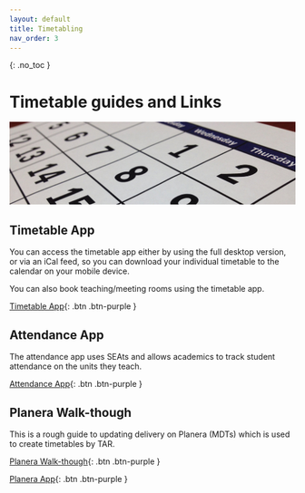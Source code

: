 ```yaml
---
layout: default
title: Timetabling
nav_order: 3
---
```

{: .no_toc }

# Timetable guides and Links

![cal](images/calendar-660670_1920.jpg)

## Timetable App

You can access the timetable app either by using the full desktop version, or via an iCal feed, so you can download your individual timetable to the calendar on your mobile device.

You can also book teaching/meeting rooms using the timetable app.

[Timetable App](https://timetable.solent.ac.uk/CMISGo/Web/Timetable){: .btn .btn-purple } 

## Attendance App

The attendance app uses SEAts and allows academics to track student attendance on the units they teach.

[Attendance App](https://timetable.solent.ac.uk/CMISGo/Web/Timetablehttps://solent.seats.cloud/#/){: .btn .btn-purple } 

## Planera Walk-though
This is a rough guide to updating delivery on Planera (MDTs) which is used to create timetables by TAR.

[Planera Walk-though](https://ssu-my.sharepoint.com/:w:/g/personal/martin_reid_solent_ac_uk/EU1ly1hLivBJjl3xsXmYz1wBR6HViwE9OPq_pwnfLyqaxQ?e=KB4Jwh){: .btn .btn-purple } 

[Planera App](https://solentplanera-ssu.msappproxy.net/Login#){: .btn .btn-purple }
